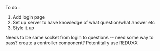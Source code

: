 

To do :

1. Add login page
2. Set up server to have knowledge of what question/what answer etc
3. Style it up 



Needs to be same socket from login to questions -- need some way to pass? 
create a controller component? Potentitally use REDUXX 

